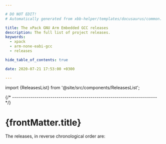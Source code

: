 ```yaml
---

# DO NOT EDIT!
# Automatically generated from xbb-helper/templates/docusaurus/common.

title: The xPack GNU Arm Embedded GCC releases
description: The full list of project releases.
keywords:
  - xpack
  - arm-none-eabi-gcc
  - releases

hide_table_of_contents: true

date: 2020-07-21 17:53:00 +0300

---
```


<head><title>{frontMatter.title}</title></head>
<head><meta property="og:title" content={frontMatter.title}/></head>

import {ReleasesList} from '@site/src/components/ReleasesList';

{/* ------------------------------------------------------------------------ */}

# {frontMatter.title}

The releases, in reverse chronological order are:

<ReleasesList />
